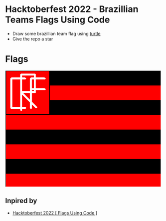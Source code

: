 # Hacktoberfest 2022 - Brazillian Teams Flags Using Code
- Draw some brazillian team flag using [turtle](https://docs.python.org/3/library/turtle.html)
- Give the repo a star

# Flags
<img src="/flags/Flamengo.png" width="500px">

## Inpired by
- [Hacktoberfest 2022 [ Flags Using Code ]](https://github.com/GigaHertzLegacy-SpiderX/Flags_using_code)
